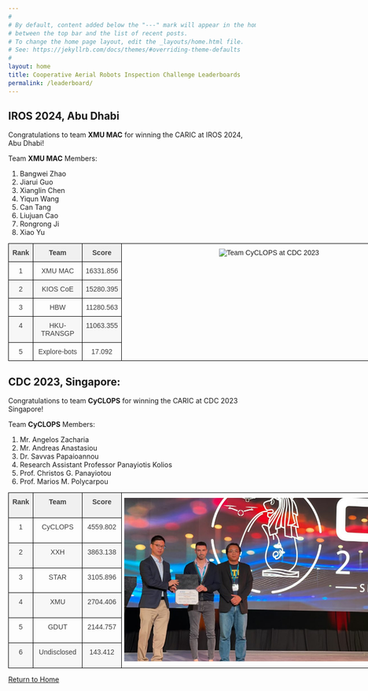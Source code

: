 ```yaml
---
#
# By default, content added below the "---" mark will appear in the home page
# between the top bar and the list of recent posts.
# To change the home page layout, edit the _layouts/home.html file.
# See: https://jekyllrb.com/docs/themes/#overriding-theme-defaults
#
layout: home
title: Cooperative Aerial Robots Inspection Challenge Leaderboards
permalink: /leaderboard/
---
```


## IROS 2024, Abu Dhabi

Congratulations to team **XMU MAC** for winning the CARIC at IROS 2024, Abu Dhabi!

Team **XMU MAC** Members:<br/>
 1. Bangwei Zhao <br/>
 2. Jiarui Guo<br/>
 3. Xianglin Chen<br/>
 4. Yiqun Wang<br/>
 5. Can Tang<br/>
 6. Liujuan Cao<br/>
 7. Rongrong Ji<br/>
 8. Xiao Yu<br/>

<style type="text/css">
.tg  {border-collapse:collapse;border-spacing:0;}
.tg td{border-color:black;border-style:solid;border-width:1px;font-family:Arial, sans-serif;font-size:14px;
  overflow:hidden;padding:10px 5px;word-break:normal;}
.tg th{border-color:black;border-style:solid;border-width:1px;font-family:Arial, sans-serif;font-size:14px;
  font-weight:normal;overflow:hidden;padding:10px 5px;word-break:normal;}
.tg .tg-kh82{background-color:#FDFDFD;border-color:#000000;color:#3F3F3F;text-align:center;vertical-align:top}
.tg .tg-k9d3{background-color:#F0F0F0;border-color:#000000;color:#3F3F3F;font-weight:bold;text-align:center;vertical-align:top}
.tg .tg-smba{background-color:#F7F7F7;color:#3F3F3F;text-align:center;vertical-align:top}
.tg .tg-m557{background-color:#F7F7F7;border-color:#000000;color:#3F3F3F;text-align:center;vertical-align:top}
.tg .tg-0lax{text-align:center;vertical-align:top}
</style>
<table class="tg" style="undefined;table-layout: fixed; width: 1000px"><colgroup>
<col style="width: 50px">
<col style="width: 100px">
<col style="width: 80px">
<col style="width: 600px">
</colgroup>
<thead>
  <tr>
    <th class="tg-k9d3">Rank</th>
    <th class="tg-k9d3">Team</th>
    <th class="tg-k9d3">Score</th>
    <th class="tg-0lax" rowspan="6"> <img src="../docs/mbs_trimmed_spedup.gif" width="100%" alt="Team CyCLOPS at CDC 2023">  </th>
  </tr>
  <tr>
    <th class="tg-kh82">1</th>
    <th class="tg-kh82">XMU MAC</th>
    <th class="tg-kh82">16331.856</th>
  </tr>
  <tr>
    <th class="tg-m557">2</th>
    <th class="tg-m557">KIOS CoE</th>
    <th class="tg-m557">15280.395</th>
  </tr>
  <tr>
    <th class="tg-kh82">3</th>
    <th class="tg-kh82">HBW</th>
    <th class="tg-kh82">11280.563</th>
  </tr>
  <tr>
    <th class="tg-m557">4</th>
    <th class="tg-m557">HKU-TRANSGP<br></th>
    <th class="tg-m557">11063.355</th>
  </tr>
  <tr>
    <th class="tg-kh82">5</th>
    <th class="tg-kh82">Explore-bots</th>
    <th class="tg-kh82" rowspan="6">17.092</th>
  </tr></thead>
</table>


## CDC 2023, Singapore:

Congratulations to team **CyCLOPS** for winning the CARIC at CDC 2023 Singapore!

Team **CyCLOPS** Members: <br/>
1. Mr. Angelos Zacharia <br/>
2. Mr. Andreas Anastasiou <br/>
3. Dr. Savvas Papaioannou <br/>
4. Research Assistant Professor Panayiotis Kolios <br/>
5. Prof. Christos G. Panayiotou <br/>
6. Prof. Marios M. Polycarpou <br/>

<style type="text/css">
.tg  {border-collapse:collapse;border-spacing:0;}
.tg td{border-color:black;border-style:solid;border-width:1px;font-family:Arial, sans-serif;font-size:14px;
  overflow:hidden;padding:10px 5px;word-break:normal;}
.tg th{border-color:black;border-style:solid;border-width:1px;font-family:Arial, sans-serif;font-size:14px;
  font-weight:normal;overflow:hidden;padding:10px 5px;word-break:normal;}
.tg .tg-kh82{background-color:#FDFDFD;border-color:#000000;color:#3F3F3F;text-align:center;vertical-align:top}
.tg .tg-k9d3{background-color:#F0F0F0;border-color:#000000;color:#3F3F3F;font-weight:bold;text-align:center;vertical-align:top}
.tg .tg-smba{background-color:#F7F7F7;color:#3F3F3F;text-align:center;vertical-align:top}
.tg .tg-m557{background-color:#F7F7F7;border-color:#000000;color:#3F3F3F;text-align:center;vertical-align:top}
.tg .tg-0lax{text-align:center;vertical-align:top}
</style>
<table class="tg" style="undefined;table-layout: fixed; width: 1000px"><colgroup>
<col style="width: 50px">
<col style="width: 100px">
<col style="width: 80px">
<col style="width: 600px">
</colgroup>
<thead>
  <tr>
    <td class="tg-k9d3"><span style="font-weight:bold;background-color:#F0F0F0">Rank</span></td>
    <td class="tg-k9d3"><span style="font-weight:bold;background-color:#F0F0F0">Team</span></td>
    <td class="tg-k9d3"><span style="font-weight:bold;background-color:#F0F0F0">Score</span></td>
    <td class="tg-0lax" rowspan="7"> <img src="../cyclops_cdc2023.jpg" width="100%" alt="Team CyCLOPS at CDC 2023"> </td>
  </tr>
  <tr>
    <td class="tg-kh82">1</td>
    <td class="tg-kh82">CyCLOPS</td>
    <td class="tg-kh82">4559.802</td>
  </tr>
  <tr>
    <td class="tg-m557">2</td>
    <td class="tg-m557">XXH</td>
    <td class="tg-m557">3863.138</td>
  </tr>
  <tr>
    <td class="tg-kh82">3</td>
    <td class="tg-kh82">STAR</td>
    <td class="tg-kh82">3105.896</td>
  </tr>
  <tr>
    <td class="tg-m557">4</td>
    <td class="tg-m557">XMU</td>
    <td class="tg-m557">2704.406</td>
  </tr>
  <tr>
    <td class="tg-kh82">5</td>
    <td class="tg-kh82">GDUT</td>
    <td class="tg-kh82">2144.757</td>
  </tr>
  <tr>
    <td class="tg-smba">6</td>
    <td class="tg-smba">Undisclosed</td>
    <td class="tg-smba">143.412</td>
  </tr></thead></table>

  [Return to Home](/)